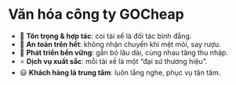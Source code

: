 # Văn hóa công ty GOCheap

- 🤝 **Tôn trọng & hợp tác**: coi tài xế là đối tác bình đẳng.  
- 🚗 **An toàn trên hết**: không nhận chuyến khi mệt mỏi, say rượu.  
- 🌱 **Phát triển bền vững**: gắn bó lâu dài, cùng nhau tăng thu nhập.  
- ⭐ **Dịch vụ xuất sắc**: mỗi tài xế là một “đại sứ thương hiệu”.  
- 😃 **Khách hàng là trung tâm**: luôn lắng nghe, phục vụ tận tâm.  
